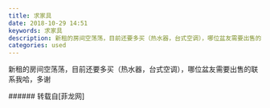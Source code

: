 ```yaml
---
title: 求家具
date: 2018-10-29 14:51
keywords: 求家具
description: 新租的房间空荡荡，目前还要多买（热水器，台式空调），哪位盆友需要出售的联系我哈，多谢
categories: used
---
```

<td class="t_f" id="postmessage_2184489">

新租的房间空荡荡，目前还要多买（热水器，台式空调），哪位盆友需要出售的联系我哈，多谢<br/>
</td>
###### 转载自[菲龙网]